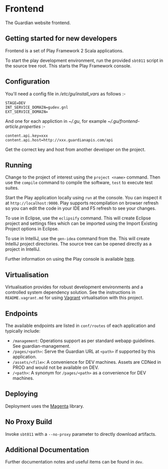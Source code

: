 Frontend
========

The Guardian website frontend.


Getting started for new developers
----------------------------------
Frontend is a set of Play Framework 2 Scala applications.

To start the play development environment, run the provided `sbt011` script
in the source tree root. This starts the Play Framework console.


Configuration
-------------

You'll need a config file in _/etc/gu/install_vars_ as follows :-

```
STAGE=DEV
INT_SERVICE_DOMAIN=gudev.gnl
EXT_SERVICE_DOMAIN=
```

And one for each appliction in _~/.gu_, for example _~/.gu/frontend-article.properties_ :-

```
content.api.key=xxx
content.api.host=http://xxx.guardianapis.com/api
```

Get the correct key and host from another developer on the project.

Running
-------

Change to the project of interest using the `project <name>` command. Then use
the `compile` command to compile the software, `test` to execute test suites.

Start the Play application locally using `run` at the console. You can
inspect it at `http://localhost:9000`. Play supports recompilation on browser
refresh so you can edit the code in your IDE and F5 refresh to see your
changes.

To use in Eclipse, use the `eclipsify` command. This will create Eclipse
project and settings files which can be imported using the Import Existing
Project options in Eclipse.

To use in IntelliJ, use the `gen-idea` command from the. This will create
IntelliJ project directories. The source tree can be opened directly as 
a project in IntelliJ.

Further information on using the Play console is available [here][play2-console].

Virtualisation
--------------
Virtualisation provides for robust development environments and a controlled
system dependency solution. See the instructions in `README.vagrant.md` for
using [Vagrant][vagrant] virtualisation with this project.


Endpoints
---------
The available endpoints are listed in `conf/routes` of each application and
typically include:

* `/management`: Operations support as per standard webapp guidelines. See
  guardian-management.
* `/pages/<path>`: Serve the Guardian URL at `<path>` if supported by this
  application.
* `/assets/<file>`: A convenience for DEV machines. Assets are CDNed in PROD
  and would not be available on DEV.
* `/<path>`: A synonym for `/pages/<path>` as a convenience for DEV machines.


Deploying
---------
Deployment uses the [Magenta][magenta] library.


No Proxy Build
--------------
Invoke `sbt011` with a `--no-proxy` parameter to directly download artifacts.


Additional Documentation
------------------------
Further documentation notes and useful items can be found in `dev`.


[sbt]: http://www.scala-sbt.org
[play2-console]: https://github.com/playframework/Play20/wiki/PlayConsole
[play2-wiki]: https://github.com/playframework/Play20/wiki
[sbteclipse]: https://github.com/typesafehub/sbteclipse
[sbt-idea]: https://github.com/mpeltonen/sbt-idea
[vagrant]: http://vagrantup.com
[magenta]: https://github.com/guardian/deploy
